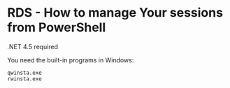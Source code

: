 # RDS - How to manage Your sessions from PowerShell

.NET 4.5 required

You need the built-in programs in Windows:

    qwinsta.exe
    rwinsta.exe
